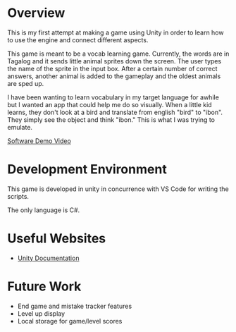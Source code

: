 # Overview

This is my first attempt at making a game using Unity in order to learn how to use the engine and connect different aspects.

This game is meant to be a vocab learning game. Currently, the words are in Tagalog and it sends little animal sprites down the screen. The user types the name of the sprite in the input box. After a certain number of correct answers, another animal is added to the gameplay and the oldest animals are sped up.

I have been wanting to learn vocabulary in my target language for awhile but I wanted an app that could help me do so visually. When a little kid learns, they don't look at a bird and translate from english "bird" to "ibon". They simply see the object and think "ibon." This is what I was trying to emulate.


[Software Demo Video](http://youtube.link.goes.here)

# Development Environment

This game is developed in unity in concurrence with VS Code for writing the scripts.

The only language is C#.

# Useful Websites

* [Unity Documentation](https://docs.unity3d.com/ScriptReference/Input.html)

# Future Work

* End game and mistake tracker features
* Level up display
* Local storage for game/level scores